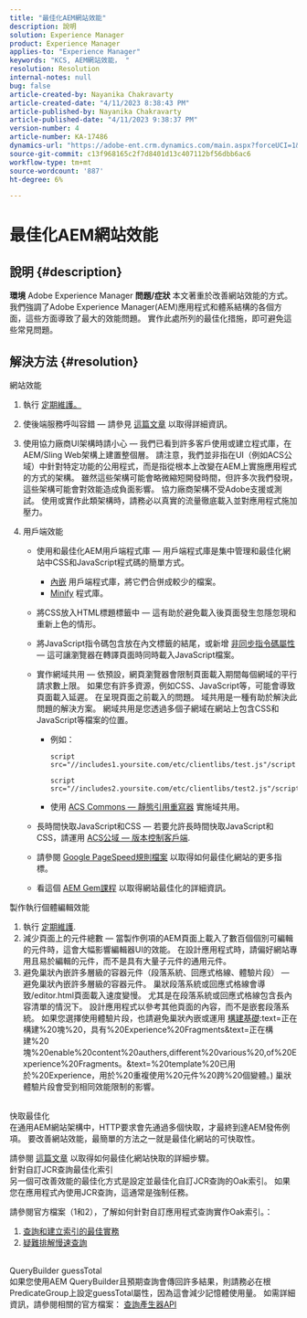 ```yaml
---
title: "最佳化AEM網站效能"
description: 說明
solution: Experience Manager
product: Experience Manager
applies-to: "Experience Manager"
keywords: "KCS, AEM網站效能， "
resolution: Resolution
internal-notes: null
bug: false
article-created-by: Nayanika Chakravarty
article-created-date: "4/11/2023 8:38:43 PM"
article-published-by: Nayanika Chakravarty
article-published-date: "4/11/2023 9:38:37 PM"
version-number: 4
article-number: KA-17486
dynamics-url: "https://adobe-ent.crm.dynamics.com/main.aspx?forceUCI=1&pagetype=entityrecord&etn=knowledgearticle&id=453ca3d5-a8d8-ed11-a7c7-6045bd006b4b"
source-git-commit: c13f968165c2f7d8401d13c407112bf56dbb6ac6
workflow-type: tm+mt
source-wordcount: '887'
ht-degree: 6%

---
```


# 最佳化AEM網站效能

## 說明 {#description}

<b>環境</b>
Adobe Experience Manager
<b>問題/症狀</b>
本文著重於改善網站效能的方式。 我們強調了Adobe Experience Manager(AEM)應用程式和體系結構的各個方面，這些方面導致了最大的效能問題。 實作此處所列的最佳化措施，即可避免這些常見問題。


## 解決方法 {#resolution}

網站效能<br>
1. 執行 [定期維護。](https://experienceleague.adobe.com/docs/experience-manager-cloud-service/content/operations/maintenance.html?lang=zh-Hant)
2. 使後端服務呼叫容錯 — 請參見 [這篇文章](https://helpx.adobe.com/experience-manager/kb/backend-web-service-call-blocking-threads-AEM.html) 以取得詳細資訊。
3. 使用協力廠商UI架構時請小心 — 我們已看到許多客戶使用或建立程式庫，在AEM/Sling Web架構上建置整個層。 請注意，我們並非指在UI（例如ACS公域）中針對特定功能的公用程式，而是指從根本上改變在AEM上實施應用程式的方式的架構。 雖然這些架構可能會略微縮短開發時間，但許多次我們發現，這些架構可能會對效能造成負面影響。
協力廠商架構不受Adobe支援或測試。 使用或實作此類架構時，請務必以真實的流量徹底載入並對應用程式施加壓力。
4. 用戶端效能

   - 使用和最佳化AEM用戶端程式庫 — 用戶端程式庫是集中管理和最佳化網站中CSS和JavaScript程式碼的簡單方式。

      - [內嵌](https://experienceleague.adobe.com/docs/experience-manager-release-information/aem-release-updates/previous-updates/aem-previous-versions.html) 用戶端程式庫，將它們合併成較少的檔案。
      - [Minify](https://experienceleague.adobe.com/docs/experience-manager-release-information/aem-release-updates/previous-updates/aem-previous-versions.html) 程式庫。
   - 將CSS放入HTML標題標籤中 — 這有助於避免載入後頁面發生忽隱忽現和重新上色的情形。
   - 將JavaScript指令碼包含放在內文標籤的結尾，或新增 [非同步指令碼屬性](https://github.com/nateyolles/aem-clientlib-async)  — 這可讓瀏覽器在轉譯頁面時同時載入JavaScript檔案。
   - 實作網域共用 — 依預設，網頁瀏覽器會限制頁面載入期間每個網域的平行請求數上限。 如果您有許多資源，例如CSS、JavaScript等，可能會導致頁面載入延遲。 在呈現頁面之前載入的問題。 域共用是一種有助於解決此問題的解決方案。 網域共用是您透過多個子網域在網站上包含CSS和JavaScript等檔案的位置。

      - 例如：

         ```
         script src="//includes1.yoursite.com/etc/clientlibs/test.js"/script
         ```



         ```
         script src="//includes2.yoursite.com/etc/clientlibs/test2.js"/script
         ```
      - 使用 [ACS Commons — 靜態引用重寫器](https://adobe-consulting-services.github.io/acs-aem-commons/features/utils-and-apis/static-reference-rewriter/index.html) 實施域共用。
   - 長時間快取JavaScript和CSS — 若要允許長時間快取JavaScript和CSS，請運用 [ACS公域 — 版本控制客戶端](https://adobe-consulting-services.github.io/acs-aem-commons/features/versioned-clientlibs/index.html).
   - 請參閱 [Google PageSpeed規則檔案](https://developers.google.com/speed/docs/insights/rules) 以取得如何最佳化網站的更多指標。
   - 看這個 [AEM Gem課程](https://experienceleague.adobe.com/#home) 以取得網站最佳化的詳細資訊。

製作執行個體編輯效能
1. 執行 [定期維護](https://experienceleague.adobe.com/docs/experience-manager-cloud-service/content/operations/maintenance.html?lang=zh-Hant).
2. 減少頁面上的元件總數 — 當製作例項的AEM頁面上載入了數百個個別可編輯的元件時，這會大幅影響編輯器UI的效能。 在設計應用程式時，請偏好網站專用且易於編輯的元件，而不是具有大量子元件的通用元件。
3. 避免巢狀內嵌許多層級的容器元件（段落系統、回應式格線、體驗片段） — 避免巢狀內嵌許多層級的容器元件。 巢狀段落系統或回應式格線會導致/editor.html頁面載入速度變慢。 尤其是在段落系統或回應式格線包含長內容清單的情況下。 設計應用程式以參考其他頁面的內容，而不是嵌套段落系統。 如果您選擇使用體驗片段，也請避免巢狀內嵌或運用 [構建基礎](https://experienceleague.adobe.com/docs/experience-manager-learn/sites/experience-fragments/building-blocks.html?lang=en#):text=正在構建%20塊%20，具有%20Experience%20Fragments&amp;text=正在構建%20塊%20enable%20content%20authers,different%20various%20,of%20Experience%20Fragments。&amp;text=%20template%20已用於%20Experience，用於%20重複使用%20元件%20跨%20個變體。) 巢狀體驗片段會受到相同效能限制的影響。

<br>快取最佳化<br>
在通用AEM網站架構中，HTTP要求會先通過多個快取，才最終到達AEM發佈例項。 要改善網站效能，最簡單的方法之一就是最佳化網站的可快取性。

請參閱 [這篇文章](https://experienceleague.adobe.com/docs/experience-cloud-kcs/kbarticles/KA-17461.html?lang=zh-Hant) 以取得如何最佳化網站快取的詳細步驟。
<br>針對自訂JCR查詢最佳化索引<br>
另一個可改善效能的最佳化方式是設定並最佳化自訂JCR查詢的Oak索引。 如果您在應用程式內使用JCR查詢，這通常是強制任務。

請參閱官方檔案（1和2），了解如何針對自訂應用程式查詢實作Oak索引。：

1. [查詢和建立索引的最佳實務](https://experienceleague.adobe.com/docs/experience-manager-65/deploying/practices/best-practices-for-queries-and-indexing.html?lang=en)
2. [疑難排解慢速查詢](https://experienceleague.adobe.com/docs/experience-manager-65/developing/bestpractices/troubleshooting-slow-queries.html?lang=en)

<br>QueryBuilder guessTotal<br>
如果您使用AEM QueryBuilder且預期查詢會傳回許多結果，則請務必在根PredicateGroup上設定guessTotal屬性，因為這會減少記憶體使用量。 如需詳細資訊，請參閱相關的官方檔案： [查詢產生器API](https://experienceleague.adobe.com/docs/experience-manager-65/developing/platform/query-builder/querybuilder-api.html?lang=en#using-p-guesstotal-to-return-the-results)
